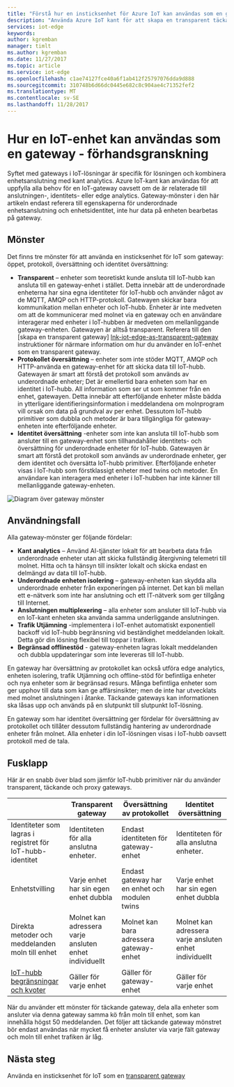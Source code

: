 ```yaml
---
title: "Förstå hur en insticksenhet för Azure IoT kan användas som en gateway för andra enheter | Microsoft Docs"
description: "Använda Azure IoT kant för att skapa en transparent täckande eller proxy gateway-enhet som skickar data från flera underordnade enheter till molnet eller bearbetar den lokalt."
services: iot-edge
keywords: 
author: kgremban
manager: timlt
ms.author: kgremban
ms.date: 11/27/2017
ms.topic: article
ms.service: iot-edge
ms.openlocfilehash: c1ae74127fce40a6f1ab412f25797076dda9d888
ms.sourcegitcommit: 310748b6d66dc0445e682c8c904ae4c71352fef2
ms.translationtype: MT
ms.contentlocale: sv-SE
ms.lasthandoff: 11/28/2017
---
```

# <a name="how-an-iot-edge-device-can-be-used-as-a-gateway---preview"></a>Hur en IoT-enhet kan användas som en gateway - förhandsgranskning

Syftet med gateways i IoT-lösningar är specifik för lösningen och kombinera enhetsanslutning med kant analytics. Azure IoT-kant kan användas för att uppfylla alla behov för en IoT-gateway oavsett om de är relaterade till anslutningen-, identitets- eller edge analytics. Gateway-mönster i den här artikeln endast referera till egenskaperna för underordnade enhetsanslutning och enhetsidentitet, inte hur data på enheten bearbetas på gateway.

## <a name="patterns"></a>Mönster
Det finns tre mönster för att använda en insticksenhet för IoT som gateway: öppet, protokoll, översättning och identitet översättning:
* **Transparent** – enheter som teoretiskt kunde ansluta till IoT-hubb kan ansluta till en gateway-enhet i stället. Detta innebär att de underordnade enheterna har sina egna identiteter för IoT-hubb och använder något av de MQTT, AMQP och HTTP-protokoll. Gatewayen skickar bara kommunikation mellan enheter och IoT-hubb. Enheter är inte medveten om att de kommunicerar med molnet via en gateway och en användare interagerar med enheter i IoT-hubben är medveten om mellanliggande gateway-enheten. Gatewayen är alltså transparent. Referera till den [skapa en transparent gateway] [ lnk-iot-edge-as-transparent-gateway] instruktioner för närmare information om hur du använder en IoT-enhet som en transparent gateway.
* **Protokollet översättning** – enheter som inte stöder MQTT, AMQP och HTTP-använda en gateway-enhet för att skicka data till IoT-hubb. Gatewayen är smart att förstå det protokoll som används av underordnade enheter; Det är emellertid bara enheten som har en identitet i IoT-hubb. All information som ser ut som kommer från en enhet, gatewayen. Detta innebär att efterföljande enheter måste bädda in ytterligare identifieringsinformation i meddelandena om molnprogram vill orsak om data på grundval av per enhet. Dessutom IoT-hubb primitiver som dubbla och metoder är bara tillgängliga för gateway-enheten inte efterföljande enheter.
* **Identitet översättning** -enheter som inte kan ansluta till IoT-hubb som ansluter till en gateway-enhet som tillhandahåller identitets- och översättning för underordnade enheter för IoT-hubb. Gatewayen är smart att förstå det protokoll som används av underordnade enheter, ger dem identitet och översätta IoT-hubb primitiver. Efterföljande enheter visas i IoT-hubb som förstklassigt enheter med twins och metoder. En användare kan interagera med enheter i IoT-hubben har inte känner till mellanliggande gateway-enheten.

![Diagram över gateway mönster][1]

## <a name="use-cases"></a>Användningsfall
Alla gateway-mönster ger följande fördelar:
* **Kant analytics** – Använd AI-tjänster lokalt för att bearbeta data från underordnade enheter utan att skicka fullständig återgivning telemetri till molnet. Hitta och ta hänsyn till insikter lokalt och skicka endast en delmängd av data till IoT-hubb. 
* **Underordnade enheten isolering** – gateway-enheten kan skydda alla underordnade enheter från exponeringen på internet. Det kan bli mellan ett e-nätverk som inte har anslutning och ett IT-nätverk som ger tillgång till Internet. 
* **Anslutningen multiplexering** – alla enheter som ansluter till IoT-hubb via en IoT-kant enheten ska använda samma underliggande anslutningen.
* **Trafik Utjämning** -implementera i IoT-enhet automatiskt exponentiell backoff vid IoT-hubb begränsning vid beständighet meddelanden lokalt. Detta gör din lösning flexibel till toppar i trafiken.
* **Begränsad offlinestöd** - gateway-enheten lagras lokalt meddelanden och dubbla uppdateringar som inte levereras till IoT-hubb.

En gateway har översättning av protokollet kan också utföra edge analytics, enheten isolering, trafik Utjämning och offline-stöd för befintliga enheter och nya enheter som är begränsad resurs. Många befintliga enheter som ger upphov till data som kan ge affärsinsikter; men de inte har utvecklats med molnet anslutningen i åtanke. Täckande gateways kan informationen ska låsas upp och används på en slutpunkt till slutpunkt IoT-lösning.

En gateway som har identitet översättning ger fördelar för översättning av protokollet och tillåter dessutom fullständig hantering av underordnade enheter från molnet. Alla enheter i din IoT-lösningen visas i IoT-hubb oavsett protokoll med de tala.

## <a name="cheat-sheet"></a>Fusklapp
Här är en snabb över blad som jämför IoT-hubb primitiver när du använder transparent, täckande och proxy gateways.

| &nbsp; | Transparent gateway | Översättning av protokollet | Identitet översättning |
|--------|-------------|--------|--------|
| Identiteter som lagras i registret för IoT-hubb-identitet | Identiteten för alla anslutna enheter. | Endast identiteten för gateway-enhet | Identiteten för alla anslutna enheter. |
| Enhetstvilling | Varje enhet har sin egen enhet dubbla | Endast gateway har en enhet och modulen twins | Varje enhet har sin egen enhet dubbla |
| Direkta metoder och meddelanden moln till enhet | Molnet kan adressera varje ansluten enhet individuellt | Molnet kan bara adressera gateway-enhet | Molnet kan adressera varje ansluten enhet individuellt |
| [IoT-hubb begränsningar och kvoter][lnk-iothub-throttles-quotas] | Gäller för varje enhet | Gäller för gateway-enhet | Gäller för varje enhet |

När du använder ett mönster för täckande gateway, dela alla enheter som ansluter via denna gateway samma kö från moln till enhet, som kan innehålla högst 50 meddelanden. Det följer att täckande gateway mönstret bör endast användas när mycket få enheter ansluter via varje fält gateway och moln till enhet trafiken är låg.

## <a name="next-steps"></a>Nästa steg
Använda en insticksenhet för IoT som en [transparent gateway][lnk-iot-edge-as-transparent-gateway] 

[lnk-iot-edge-as-transparent-gateway]: ./how-to-create-transparent-gateway.md
[lnk-iothub-throttles-quotas]: ../iot-hub/iot-hub-devguide-quotas-throttling.md

[1]: ./media/iot-edge-as-gateway/edge-as-gateway.png